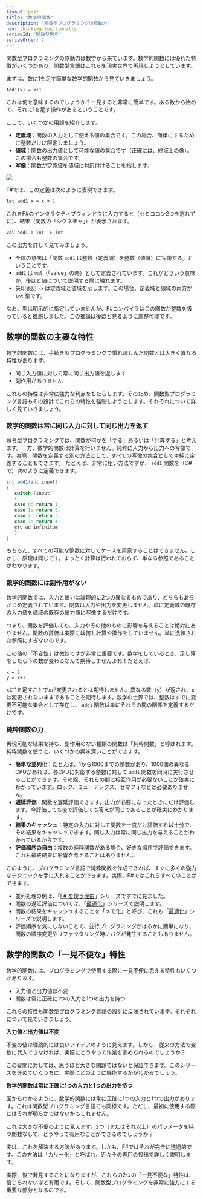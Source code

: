 ```yaml
---
layout: post
title: "数学的関数"
description: "関数型プログラミングの原動力"
nav: thinking-functionally
seriesId: "関数型思考"
seriesOrder: 2
---
```


関数型プログラミングの原動力は数学から来ています。数学的関数には優れた特徴がいくつかあり、関数型言語はこれらを現実世界で再現しようとしています。

まずは、数に1を足す簡単な数学的関数から見ていきましょう。

	Add1(x) = x+1

これは何を意味するのでしょうか？一見すると非常に簡単です。ある数から始めて、それに1を足す操作があるということです。

ここで、いくつかの用語を紹介します。

* **定義域**：関数の入力として使える値の集合です。この場合、簡単にするために整数だけに限定しましょう。
* **値域**：関数の出力値として可能な値の集合です（正確には、終域上の像）。この場合も整数の集合です。
* **写像**：関数が定義域を値域に対応付けることを指します。

![](@assets/img/Functions_Add1.png)
 
F#では、この定義は次のように表現できます。

```fsharp
let add1 x = x + 1
```

これをF#のインタラクティブウィンドウに入力すると（セミコロン2つを忘れずに）、結果（関数の「シグネチャ」）が表示されます。

```fsharp
val add1 : int -> int
```

この出力を詳しく見てみましょう。

* 全体の意味は「関数 `add1` は整数（定義域）を整数（値域）に写像する」ということです。
* `add1` は `val`（「value」の略）として定義されています。これがどういう意味か、後ほど値について説明する際に触れます。
* 矢印表記 `->` は定義域と値域を示します。この場合、定義域と値域の両方が `int` 型です。

なお、型は明示的に指定していませんが、F#コンパイラはこの関数が整数を扱っていると推測しました。この推論は後ほど見るように調整可能です。

## 数学的関数の主要な特性 ##

数学的関数には、手続き型プログラミングで慣れ親しんだ関数とは大きく異なる特性があります。

* 同じ入力値に対して常に同じ出力値を返します
* 副作用がありません

これらの特性は非常に強力な利点をもたらします。そのため、関数型プログラミング言語もその設計でこれらの特性を強制しようとします。それぞれについて詳しく見ていきましょう。

### 数学的関数は常に同じ入力に対して同じ出力を返す ###

命令型プログラミングでは、関数が何かを「する」あるいは「計算する」と考えます。一方、数学的関数は計算を行いません。純粋に入力から出力への写像です。実際、関数を定義する別の方法として、すべての写像の集合として単純に定義することもできます。
たとえば、非常に粗い方法ですが、 `add1` 関数を（C#で）次のように定義できます。

```csharp
int add1(int input)
{ 
   switch (input)
   {
   case 0: return 1;
   case 1: return 2;
   case 2: return 3;
   case 3: return 4;
   etc ad infinitum
   }
}
```

もちろん、すべての可能な整数に対してケースを用意することはできません。しかし、原理は同じです。まったく計算は行われておらず、単なる参照であることがわかります。

### 数学的関数には副作用がない ###

数学的関数では、入力と出力は論理的に2つの異なるものであり、どちらもあらかじめ定義されています。関数は入力や出力を変更しません。単に定義域の既存の入力値を値域の既存の出力値に写像するだけです。

つまり、関数を評価しても、入力やその他のものに影響を与えることは絶対にありません。関数の評価は実際には何も計算や操作をしていません。単に洗練された参照にすぎないのです。

この値の「不変性」は微妙ですが非常に重要です。数学をしているとき、足し算をしたら下の数が変わるなんて期待しませんよね！たとえば、

	x = 5
	y = x+1

xに1を足すことでxが変更されるとは期待しません。異なる数（y）が返され、xは変更されないままであることを期待します。数学の世界では、整数はすでに変更不可能な集合として存在し、 `add1` 関数は単にそれらの間の関係を定義するだけです。

### 純粋関数の力 ###

再現可能な結果を持ち、副作用のない種類の関数は「純粋関数」と呼ばれます。純粋関数を使うと、いくつかの興味深いことができます。

* **簡単な並列化**：たとえば、1から1000までの整数があり、1000個の異なるCPUがあれば、各CPUに対応する整数に対して `add1` 関数を同時に実行させることができます。その際、それらの間に相互作用が必要ないことが確実にわかっています。ロック、ミューテックス、セマフォなどは必要ありません。
* **遅延評価**：関数を遅延評価できます。出力が必要になったときにだけ評価します。今評価しても後で評価しても答えが同じであることが確実にわかります。
* **結果のキャッシュ**：特定の入力に対して関数を一度だけ評価すれば十分で、その結果をキャッシュできます。同じ入力は常に同じ出力を与えることがわかっているからです。
* **評価順序の自由**：複数の純粋関数がある場合、好きな順序で評価できます。これも最終結果に影響を与えることはありません。

このように、プログラミング言語で純粋関数を作成できれば、すぐに多くの強力なテクニックを手に入れることができます。実際、F#ではこれらすべてのことができます。

* 並列処理の例は、「[F# を使う理由](../series/why-use-fsharp.html)」シリーズですでに見ました。
* 関数の遅延評価については、「[最適化](../series/optimization.html)」シリーズで説明します。
* 関数の結果をキャッシュすることを「メモ化」と呼び、これも「[最適化](../series/optimization.html)」シリーズで説明します。
* 評価順序を気にしないことで、並行プログラミングがはるかに簡単になり、関数の順序変更やリファクタリング時にバグが発生することもありません。

## 数学的関数の「一見不便な」特性 ##

数学的関数には、プログラミングで使用する際に一見不便に思える特性もいくつかあります。

* 入力値と出力値は不変
* 関数は常に正確に1つの入力と1つの出力を持つ

これらの特性も関数型プログラミング言語の設計に反映されています。それぞれについて見ていきましょう。

**入力値と出力値は不変**

不変の値は理論的には良いアイデアのように見えます。しかし、従来の方法で変数に代入できなければ、実際にどうやって作業を進められるのでしょうか？

この疑問に対しては、思うほど大きな問題ではないと保証できます。このシリーズを進めていくうちに、実際にどのように機能するかがわかるでしょう。

**数学的関数は常に正確に1つの入力と1つの出力を持つ**

図からわかるように、数学的関数には常に正確に1つの入力と1つの出力があります。これは関数型プログラミング言語でも同様です。ただし、最初に使用する際にはそれが明らかではないかもしれません。

これは大きな不便のように見えます。2つ（またはそれ以上）のパラメータを持つ関数なしで、どうやって有用なことができるのでしょうか？

実は、これを解決する方法があります。しかも、F#ではそれが完全に透過的です。この方法は「カリー化」と呼ばれ、近々その専用の投稿で詳しく説明します。

実際、後で発見することになりますが、これらの2つの「一見不便な」特性は、信じられないほど有用です。そして、関数型プログラミングを非常に強力にする重要な部分となるのです。
